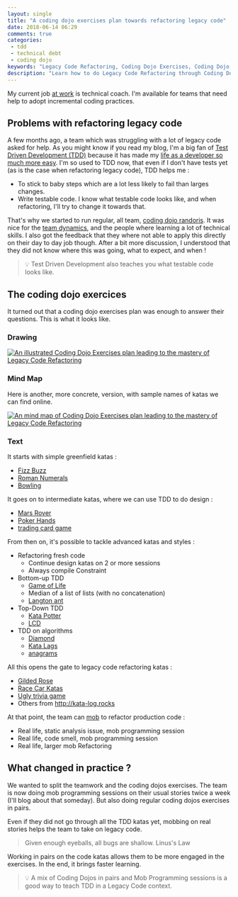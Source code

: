 ```yaml
---
layout: single
title: "A coding dojo exercises plan towards refactoring legacy code"
date: 2018-06-14 06:29
comments: true
categories:
 - tdd
 - technical debt
 - coding dojo
keywords: "Legacy Code Refactoring, Coding Dojo Exercises, Coding Dojo, Legacy Code, Refactoring, Code Kata, TDD, Test Driven Development"
description: "Learn how to do Legacy Code Refactoring through Coding Dojo Exercises. Refactoring Legacy Code is hard. Although very effective on new code, Test Driven Development can seem impossible to apply on Legacy Code. Going through this Coding Dojo Exercises plan should bring your skills up to the task."
---
```

My current job [at work](http://www.murex.com) is technical coach. I'm available for teams that need help to adopt incremental coding practices.

## Problems with refactoring legacy code

A few months ago, a team which was struggling with a lot of legacy code asked for help. As you might know if you read my blog, I'm a big fan of [Test Driven Development (TDD)](https://en.wikipedia.org/wiki/Test-driven_development) because it has made my [life as a developer so much more easy](http://philippe.bourgau.net/from-apprentice-to-master-how-to-learn-tdd-test-driven-development/). I'm so used to TDD now, that even if I don't have tests yet (as is the case when refactoring legacy code), TDD helps me :

*   To stick to baby steps which are a lot less likely to fail than larges changes.
*   Write testable code. I know what testable code looks like, and when refactoring, I'll try to change it towards that.

That's why we started to run regular, all team, [coding dojo randoris](http://philippe.bourgau.net{{site.baseurl}}/categories/#team-randori-series/). It was nice for the [team dynamics](http://philippe.bourgau.net/why-you-should-start-a-team-coding-dojo-randori-right-now/), and the people where learning a lot of technical skills. I also got the feedback that they where not able to apply this directly on their day to day job though. After a bit more discussion, I understood that they did not know where this was going, what to expect, and when !

> 💡 Test Driven Development also teaches you what testable code looks like.

## The coding dojo exercices

It turned out that a coding dojo exercises plan was enough to answer their questions. This is what it looks like.

### Drawing

[![An illustrated Coding Dojo Exercises plan leading to the mastery of Legacy Code Refactoring]({{site.url}}{{site.baseurl}}/imgs/2018-06-04-a-coding-dojo-exercises-plan-towards-refactoring-legacy-code/Coding-Dojo-Hulk-small.jpg)]({{site.url}}/imgs/2018-06-04-a-coding-dojo-exercises-plan-towards-refactoring-legacy-code/Coding-Dojo-Hulk.jpg)

### Mind Map

Here is another, more concrete, version, with sample names of katas we can find online.

[![An mind map of Coding Dojo Exercises plan leading to the mastery of Legacy Code Refactoring]({{site.url}}{{site.baseurl}}/imgs/2018-06-04-a-coding-dojo-exercises-plan-towards-refactoring-legacy-code/TDD_Kata_Plan-small.jpg)]({{site.url}}/imgs/2018-06-04-a-coding-dojo-exercises-plan-towards-refactoring-legacy-code/TDD_Kata_Plan.jpg)

### Text

It starts with simple greenfield katas :

* [Fizz Buzz](http://codingdojo.org/kata/FizzBuzz/)
* [Roman Numerals](http://codingdojo.org/kata/RomanNumerals/)
* [Bowling](http://codingdojo.org/kata/Bowling/)

It goes on to intermediate katas, where we can use TDD to do design :

* [Mars Rover](http://kata-log.rocks/mars-rover-kata)
* [Poker Hands](http://codingdojo.org/kata/PokerHands/)
* [trading card game](http://codingdojo.org/kata/TradingCardGame/)

From then on, it's possible to tackle advanced katas and styles :

* Refactoring fresh code
   * Continue design katas on 2 or more sessions
   * Always compile Constraint
* Bottom-up TDD
   * [Game of Life](http://codingdojo.org/kata/GameOfLife/)
   * Median of a list of lists (with no concatenation)
   * [Langton ant](http://codingdojo.org/kata/LangtonAnt/)
* Top-Down TDD
   * [Kata Potter](http://codingdojo.org/kata/Potter/)
   * [LCD](http://codingdojo.org/kata/NumberToLCD/)
* TDD on algorithms
   * [Diamond](http://codingdojo.org/kata/Diamond/)
   * [Kata Lags](http://codingdojo.org/kata/Lags/)
   * [anagrams](http://codingdojo.org/kata/Anagram/)

All this opens the gate to legacy code refactoring katas :

* [Gilded Rose](https://github.com/emilybache/GildedRose-Refactoring-Kata)
* [Race Car Katas](https://github.com/emilybache/Racing-Car-Katas)
* [Ugly trivia game](https://github.com/jbrains/trivia)
* Others from http://kata-log.rocks

At that point, the team can [mob](https://en.wikipedia.org/wiki/Mob_programming) to refactor production code :

* Real life, static analysis issue, mob programming session
* Real life, code smell, mob programming session
* Real life, larger mob Refactoring

## What changed in practice ?

We wanted to split the teamwork and the coding dojos exercises. The team is now doing mob programming sessions on their usual stories twice a week (I'll blog about that someday). But also doing regular coding dojos exercises in pairs.

Even if they did not go through all the TDD katas yet, mobbing on real stories helps the team to take on legacy code.

> Given enough eyeballs, all bugs are shallow. Linus's Law

Working in pairs on the code katas allows them to be more engaged in the exercises. In the end, it brings faster learning.

> 💡 A mix of Coding Dojos in pairs and Mob Programming sessions is a good way to teach TDD in a Legacy Code context.
